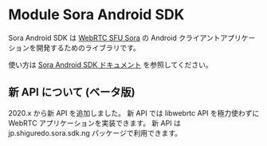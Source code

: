 # Module Sora Android SDK

Sora Android SDK は [WebRTC SFU Sora](https://sora.shiguredo.jp) の Android クライアントアプリケーションを開発するためのライブラリです。

使い方は [Sora Android SDK ドキュメント](https://sora-android-sdk.shiguredo.jp/) を参照してください。

## 新 API について (ベータ版)

2020.x から新 API を追加しました。
新 API では libwebrtc API を極力使わずに WebRTC アプリケーションを実装できます。
新 API は jp.shiguredo.sora.sdk.ng パッケージで利用できます。

